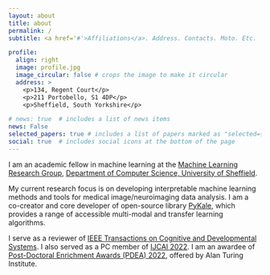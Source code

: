 ```yaml
---
layout: about
title: about
permalink: /
subtitle: <a href='#'>Affiliations</a>. Address. Contacts. Moto. Etc.

profile:
  align: right
  image: profile.jpg
  image_circular: false # crops the image to make it circular
  address: >
    <p>134, Regent Court</p>
    <p>211 Portobello, S1 4DP</p>
    <p>Sheffield, South Yorkshire</p>

# news: true  # includes a list of news items
news: False
selected_papers: true # includes a list of papers marked as "selected={true}"
social: true  # includes social icons at the bottom of the page
---
```

I am an academic fellow in machine learning at the [Machine Learning Research Group](https://www.sheffield.ac.uk/dcs/research/groups/machine-learning), [Department of Computer Science, University of Sheffield](https://www.sheffield.ac.uk/dcs/indexdcs).

My current research focus is on developing interpretable machine learning methods and tools for medical image/neuroimaging data analysis. I am a co-creator and core developer of open-source library [PyKale](https://github.com/pykale/pykale), which provides a range of accessible multi-modal and transfer learning algorithms.

I serve as a reviewer of
[IEEE Transactions on Cognitive and Developmental Systems](https://ieeexplore.ieee.org/xpl/aboutJournal.jsp?punumber=7274989). I also served as a PC member of [IJCAI 2022](https://ijcai-22.org/pc-members/). I am an awardee of [Post-Doctoral Enrichment Awards (PDEA) 2022](https://www.turing.ac.uk/post-doctoral-enrichment-awards-pdea), offered by Alan Turing Institute.

<!-- 
Write your biography here. Tell the world about yourself. Link to your favorite [subreddit](http://reddit.com). You can put a picture in, too. The code is already in, just name your picture `prof_pic.jpg` and put it in the `img/` folder.

Put your address / P.O. box / other info right below your picture. You can also disable any these elements by editing `profile` property of the YAML header of your `_pages/about.md`. Edit `_bibliography/papers.bib` and Jekyll will render your [publications page](/al-folio/publications/) automatically.

Link to your social media connections, too. This theme is set up to use [Font Awesome icons](http://fortawesome.github.io/Font-Awesome/) and [Academicons](https://jpswalsh.github.io/academicons/), like the ones below. Add your Facebook, Twitter, LinkedIn, Google Scholar, or just disable all of them. -->
